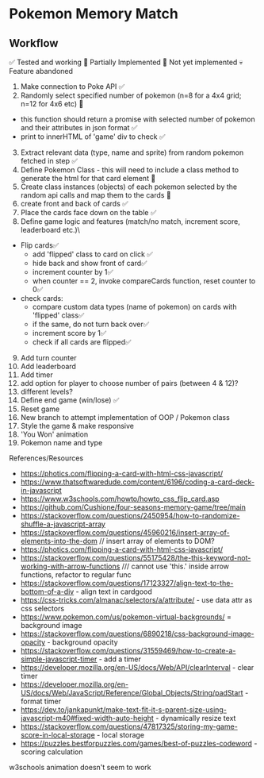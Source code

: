 # Pokemon Memory Match

## Workflow

✅ Tested and working
🔸 Partially Implemented
🛑 Not yet implemented
💀 Feature abandoned

1. Make connection to Poke API ✅
2. Randomly select specified number of pokemon (n=8 for a 4x4 grid; n=12 for 4x6 etc) 🔸

-   this function should return a promise with selected number of pokemon and their attributes in json format ✅
-   print to innerHTML of 'game' div to check ✅

3. Extract relevant data (type, name and sprite) from random pokemon fetched in step ✅
4. Define Pokemon Class - this will need to include a class method to generate the html for that card element 🔸
5. Create class instances (objects) of each pokemon selected by the random api calls and map them to the cards 🛑
6. create front and back of cards ✅
7. Place the cards face down on the table ✅
8. Define game logic and features (match/no match, increment score, leaderboard etc.)\

-   Flip cards✅
    -   add 'flipped' class to card on click ✅
    -   hide back and show front of card✅
    -   increment counter by 1✅
    -   when counter == 2, invoke compareCards function, reset counter to 0✅
-   check cards:
    -   compare custom data types (name of pokemon) on cards with 'flipped' class✅
    -   if the same, do not turn back over✅
    -   increment score by 1✅
    -   check if all cards are flipped✅

9.  Add turn counter
10. Add leaderboard
11. Add timer
12. add option for player to choose number of pairs (between 4 & 12)?
13. different levels?
14. Define end game (win/lose) ✅
15. Reset game
16. New branch to attempt implementation of OOP / Pokemon class
17. Style the game & make responsive
18. 'You Won' animation
19. Pokemon name and type

References/Resources

-   https://photics.com/flipping-a-card-with-html-css-javascript/
-   https://www.thatsoftwaredude.com/content/6196/coding-a-card-deck-in-javascript
-   https://www.w3schools.com/howto/howto_css_flip_card.asp
-   https://github.com/Cushione/four-seasons-memory-game/tree/main
-   https://stackoverflow.com/questions/2450954/how-to-randomize-shuffle-a-javascript-array
-   https://stackoverflow.com/questions/45960216/insert-array-of-elements-into-the-dom // insert array of elements to DOM?
-   https://photics.com/flipping-a-card-with-html-css-javascript/
-   https://stackoverflow.com/questions/55175428/the-this-keyword-not-working-with-arrow-functions /// cannot use 'this.' inside arrow functions, refactor to regular func
-   https://stackoverflow.com/questions/17123327/align-text-to-the-bottom-of-a-div - align text in cardgood
-   https://css-tricks.com/almanac/selectors/a/attribute/ - use data attr as css selectors
-   https://www.pokemon.com/us/pokemon-virtual-backgrounds/ = background image
-   https://stackoverflow.com/questions/6890218/css-background-image-opacity - background opacity
-   https://stackoverflow.com/questions/31559469/how-to-create-a-simple-javascript-timer - add a timer
-   https://developer.mozilla.org/en-US/docs/Web/API/clearInterval - clear timer
-   https://developer.mozilla.org/en-US/docs/Web/JavaScript/Reference/Global_Objects/String/padStart - format timer
-   https://dev.to/jankapunkt/make-text-fit-it-s-parent-size-using-javascript-m40#fixed-width-auto-height - dynamically resize text
- https://stackoverflow.com/questions/47817325/storing-my-game-score-in-local-storage - local storage
- https://puzzles.bestforpuzzles.com/games/best-of-puzzles-codeword - scoring calculation


w3schools animation doesn't seem to work
